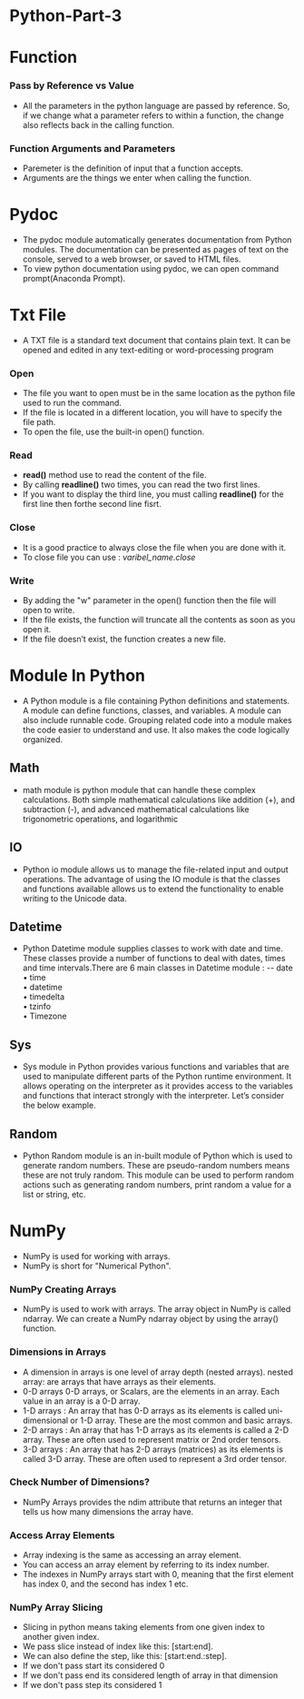# Python-Part-3
# Function
### Pass by Reference vs Value
- All the parameters in the python language are passed by reference. So, if we change what a parameter refers to within a function, the change also reflects back in the calling function.
### Function Arguments and Parameters
- Paremeter is the definition of input that a function accepts.
- Arguments are the things we enter when calling the function.

# Pydoc
- The pydoc module automatically generates documentation from Python modules. The documentation can be presented as pages of text on the console, served to a web browser, or saved to HTML files.
- To view python documentation using pydoc, we can open command prompt(Anaconda Prompt).

# Txt File
- A TXT file is a standard text document that contains plain text. It can be opened and edited in any text-editing or word-processing program

### Open
- The file you want to open must be in the same location as the python file used to run the command.
- If the file is located in a different location, you will have to specify the file path.
- To open the file, use the built-in open() function.

### Read
- **read()** method use to read the content of the file.
- By calling **readline()** two times, you can read the two first lines.
- If you want to display the third line, you must calling **readline()** for the first line then forthe second line fisrt.

### Close
-	It is a good practice to always close the file when you are done with it.
-	To close file you can use : _varibel_name.close_

### Write
- By adding the "w" parameter in the open() function then the file will open to write.
- If the file exists, the function will truncate all the contents as soon as you open it.
- If the file doesn’t exist, the function creates a new file.

# Module In Python
- A Python module is a file containing Python definitions and statements. A module can define functions, classes, and variables. A module can also include runnable code. Grouping related code into a module makes the code easier to understand and use. It also makes the code logically organized.
## Math
- math module is python module that can handle these complex calculations. Both simple mathematical calculations like addition (+), and subtraction (-), and advanced mathematical calculations like trigonometric operations, and logarithmic
## IO
- Python io module allows us to manage the file-related input and output operations. The advantage of using the IO module is that the classes and functions available allows us to extend the functionality to enable writing to the Unicode data.
## Datetime
- Python Datetime module supplies classes to work with date and time. These classes provide a number of functions to deal with dates, times and time intervals.There are 6 main classes in Datetime module :
--	date <br />
•	time <br />
•	datetime <br />
•	timedelta <br />
•	tzinfo <br />
•	Timezone <br />
## Sys
- Sys module in Python provides various functions and variables that are used to manipulate different parts of the Python runtime environment. It allows operating on the interpreter as it provides access to the variables and functions that interact strongly with the interpreter. Let’s consider the below example.
## Random
- Python Random module is an in-built module of Python which is used to generate random numbers. These are pseudo-random numbers means these are not truly random. This module can be used to perform random actions such as generating random numbers, print random a value for a list or string, etc.

# NumPy
- NumPy is used for working with arrays.
- NumPy is short for "Numerical Python".

### NumPy Creating Arrays
- NumPy is used to work with arrays. The array object in NumPy is called ndarray.
We can create a NumPy ndarray object by using the array() function.

### Dimensions in Arrays
- A dimension in arrays is one level of array depth (nested arrays). 
nested array: are arrays that have arrays as their elements.
- 0-D arrays
0-D arrays, or Scalars, are the elements in an array. Each value in an array is a 0-D array.
- 1-D arrays : An array that has 0-D arrays as its elements is called uni-dimensional or 1-D array. These are the most common and basic arrays.
- 2-D arrays : An array that has 1-D arrays as its elements is called a 2-D array. These are often used to represent matrix or 2nd order tensors.
- 3-D arrays : An array that has 2-D arrays (matrices) as its elements is called 3-D array. These are often used to represent a 3rd order tensor.

### Check Number of Dimensions?
- NumPy Arrays provides the ndim attribute that returns an integer that tells us how many dimensions the array have.

### Access Array Elements
- Array indexing is the same as accessing an array element.
- You can access an array element by referring to its index number.
- The indexes in NumPy arrays start with 0, meaning that the first element has index 0, and the second has index 1 etc.

### NumPy Array Slicing
- Slicing in python means taking elements from one given index to another given index.
- We pass slice instead of index like this: [start:end].
- We can also define the step, like this: [start:end.:step]. 
- If we don't pass start its considered 0
- If we don't pass end its considered length of array in that dimension
- If we don't pass step its considered 1

